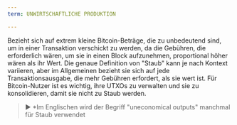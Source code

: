 ```yaml
---
term: UNWIRTSCHAFTLICHE PRODUKTION

---
```

Bezieht sich auf extrem kleine Bitcoin-Beträge, die zu unbedeutend sind, um in einer Transaktion verschickt zu werden, da die Gebühren, die erforderlich wären, um sie in einen Block aufzunehmen, proportional höher wären als ihr Wert. Die genaue Definition von "Staub" kann je nach Kontext variieren, aber im Allgemeinen bezieht sie sich auf jede Transaktionsausgabe, die mehr Gebühren erfordert, als sie wert ist. Für Bitcoin-Nutzer ist es wichtig, ihre UTXOs zu verwalten und sie zu konsolidieren, damit sie nicht zu Staub werden.

> ► *Im Englischen wird der Begriff "uneconomical outputs" manchmal für Staub verwendet
